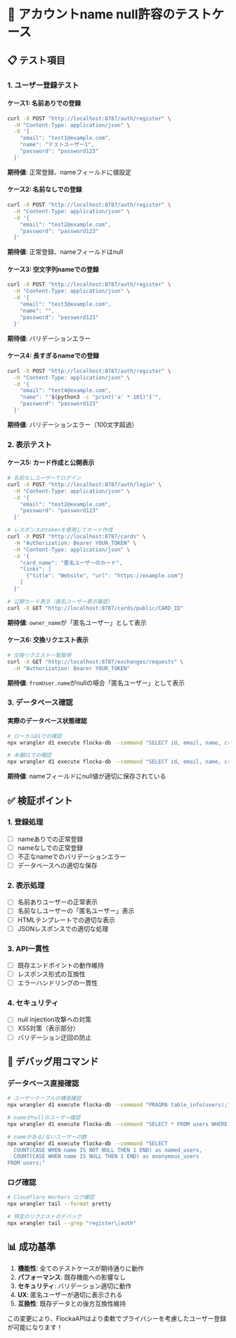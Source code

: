 # 🧪 アカウントname null許容のテストケース

## 📋 テスト項目

### 1. ユーザー登録テスト

#### ケース1: 名前ありでの登録
```bash
curl -X POST "http://localhost:8787/auth/register" \
  -H "Content-Type: application/json" \
  -d '{
    "email": "test1@example.com",
    "name": "テストユーザー1",
    "password": "password123"
  }'
```

**期待値**: 正常登録、nameフィールドに値設定

#### ケース2: 名前なしでの登録
```bash
curl -X POST "http://localhost:8787/auth/register" \
  -H "Content-Type: application/json" \
  -d '{
    "email": "test2@example.com", 
    "password": "password123"
  }'
```

**期待値**: 正常登録、nameフィールドはnull

#### ケース3: 空文字列nameでの登録
```bash
curl -X POST "http://localhost:8787/auth/register" \
  -H "Content-Type: application/json" \
  -d '{
    "email": "test3@example.com",
    "name": "",
    "password": "password123"
  }'
```

**期待値**: バリデーションエラー

#### ケース4: 長すぎるnameでの登録
```bash
curl -X POST "http://localhost:8787/auth/register" \
  -H "Content-Type: application/json" \
  -d '{
    "email": "test4@example.com",
    "name": "'$(python3 -c "print('a' * 101)")'",
    "password": "password123"
  }'
```

**期待値**: バリデーションエラー（100文字超過）

### 2. 表示テスト

#### ケース5: カード作成と公開表示
```bash
# 名前なしユーザーでログイン
curl -X POST "http://localhost:8787/auth/login" \
  -H "Content-Type: application/json" \
  -d '{
    "email": "test2@example.com",
    "password": "password123"
  }'

# レスポンスのtokenを使用してカード作成
curl -X POST "http://localhost:8787/cards" \
  -H "Authorization: Bearer YOUR_TOKEN" \
  -H "Content-Type: application/json" \
  -d '{
    "card_name": "匿名ユーザーのカード",
    "links": [
      {"title": "Website", "url": "https://example.com"}
    ]
  }'

# 公開カード表示（匿名ユーザー表示確認）
curl -X GET "http://localhost:8787/cards/public/CARD_ID"
```

**期待値**: `owner_name`が「匿名ユーザー」として表示

#### ケース6: 交換リクエスト表示
```bash
# 交換リクエスト一覧取得
curl -X GET "http://localhost:8787/exchanges/requests" \
  -H "Authorization: Bearer YOUR_TOKEN"
```

**期待値**: `fromUser.name`がnullの場合「匿名ユーザー」として表示

### 3. データベース確認

#### 実際のデータベース状態確認
```bash
# ローカルD1での確認
npx wrangler d1 execute flocka-db --command "SELECT id, email, name, created_at FROM users ORDER BY created_at DESC LIMIT 5;"

# 本番D1での確認  
npx wrangler d1 execute flocka-db --command "SELECT id, email, name, created_at FROM users ORDER BY created_at DESC LIMIT 5;" --remote
```

**期待値**: nameフィールドにnull値が適切に保存されている

## ✅ 検証ポイント

### 1. **登録処理**
- [ ] nameありでの正常登録
- [ ] nameなしでの正常登録  
- [ ] 不正なnameでのバリデーションエラー
- [ ] データベースへの適切な保存

### 2. **表示処理**
- [ ] 名前ありユーザーの正常表示
- [ ] 名前なしユーザーの「匿名ユーザー」表示
- [ ] HTMLテンプレートでの適切な表示
- [ ] JSONレスポンスでの適切な処理

### 3. **API一貫性**
- [ ] 既存エンドポイントの動作維持
- [ ] レスポンス形式の互換性
- [ ] エラーハンドリングの一貫性

### 4. **セキュリティ**
- [ ] null injection攻撃への対策
- [ ] XSS対策（表示部分）
- [ ] バリデーション迂回の防止

## 🔧 デバッグ用コマンド

### データベース直接確認
```bash
# ユーザーテーブルの構造確認
npx wrangler d1 execute flocka-db --command "PRAGMA table_info(users);"

# nameがnullのユーザー確認
npx wrangler d1 execute flocka-db --command "SELECT * FROM users WHERE name IS NULL;"

# nameがある/ないユーザーの数
npx wrangler d1 execute flocka-db --command "SELECT 
  COUNT(CASE WHEN name IS NOT NULL THEN 1 END) as named_users,
  COUNT(CASE WHEN name IS NULL THEN 1 END) as anonymous_users
FROM users;"
```

### ログ確認
```bash
# Cloudflare Workers ログ確認
npx wrangler tail --format pretty

# 特定のリクエストのデバッグ
npx wrangler tail --grep "register\|auth"
```

## 📊 成功基準

1. **機能性**: 全てのテストケースが期待通りに動作
2. **パフォーマンス**: 既存機能への影響なし
3. **セキュリティ**: バリデーション適切に動作
4. **UX**: 匿名ユーザーが適切に表示される
5. **互換性**: 既存データとの後方互換性維持

この変更により、FlockaAPIはより柔軟でプライバシーを考慮したユーザー登録が可能になります！

